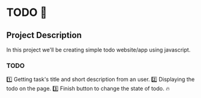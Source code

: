 # TODO 🚀

## Project Description

In this project we'll be creating simple todo website/app using javascript.

### TODO

1️⃣ Getting task's title  and short description from an user.
2️⃣ Displaying the todo on the page.
3️⃣ Finish button to change the state of todo. 🔥

